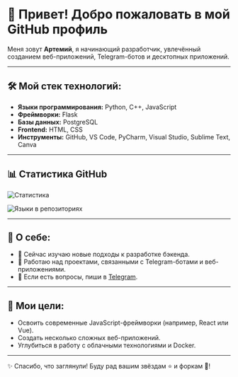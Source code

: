 # 👋 Привет! Добро пожаловать в мой GitHub профиль

Меня зовут **Артемий**, я начинающий разработчик, увлечённый созданием веб-приложений, Telegram-ботов и десктопных приложений. 

---

## 🛠️ Мой стек технологий:
- **Языки программирования:** Python, C++, JavaScript
- **Фреймворки:** Flask
- **Базы данных:** PostgreSQL
- **Frontend:** HTML, CSS
- **Инструменты:** GitHub, VS Code, PyCharm, Visual Studio, Sublime Text, Canva

---

## 📊 Статистика GitHub
![Статистика](https://github-readme-stats.vercel.app/api?username=Artem-Kornilov-pro&show_icons=true&theme=radical)

![Языки в репозиториях](https://github-readme-stats.vercel.app/api/top-langs/?username=Artem-Kornilov-pro&langs_count=10&layout=compact&theme=radical)


---

## 📌 О себе:
- 🌱 Сейчас изучаю новые подходы к разработке бэкенда.
- 🚀 Работаю над проектами, связанными с Telegram-ботами и веб-приложениями.
- 💬 Если есть вопросы, пиши в [Telegram](https://t.me/ArtemigKot).

---

## 🎯 Мои цели:
- Освоить современные JavaScript-фреймворки (например, React или Vue).
- Создать несколько сложных веб-приложений.
- Углубиться в работу с облачными технологиями и Docker.

---

✨ Спасибо, что заглянули! Буду рад вашим звёздам ⭐ и форкам 🍴!

<!--
**Artem-Kornilov-pro/Artem-Kornilov-pro** is a ✨ _special_ ✨ repository because its `README.md` (this file) appears on your GitHub profile.

Here are some ideas to get you started:

- 🔭 I’m currently working on ...
- 🌱 I’m currently learning ...
- 👯 I’m looking to collaborate on ...
- 🤔 I’m looking for help with ...
- 💬 Ask me about ...
- 📫 How to reach me: ...
- 😄 Pronouns: ...
- ⚡ Fun fact: ...
-->
